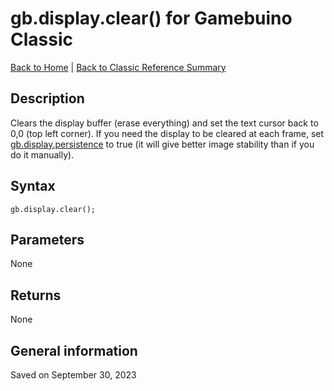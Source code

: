 
# gb.display.clear() for Gamebuino Classic

[Back to Home](./../../../README.MD) | [Back to Classic Reference Summary](./README.MD)

## Description

Clears the display buffer (erase everything) and set the text cursor back to 0,0 (top left corner). If you need the display to be cleared at each frame, set [gb.display.persistence](./gb-display-persistence.md) to true (it will give better image stability than if you do it manually).

## Syntax

```
gb.display.clear();
```

## Parameters

None

## Returns

None

## General information

Saved on September 30, 2023
